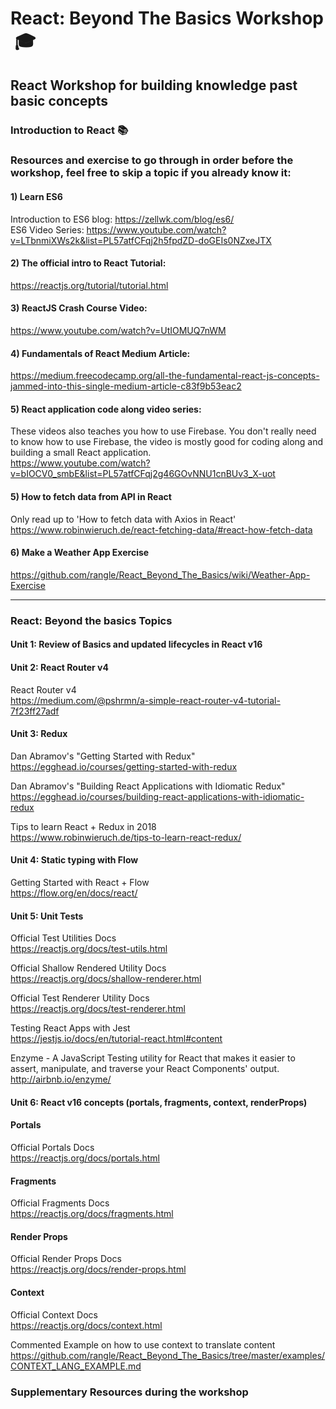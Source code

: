 # React: Beyond The Basics Workshop  :mortar_board:

## React Workshop for building knowledge past basic concepts

### Introduction to React :books:

### Resources and exercise to go through in order before the workshop, feel free to skip a topic if you already know it:

#### 1) Learn ES6

Introduction to ES6 blog:
https://zellwk.com/blog/es6/ \
ES6 Video Series:
https://www.youtube.com/watch?v=LTbnmiXWs2k&list=PL57atfCFqj2h5fpdZD-doGEIs0NZxeJTX

#### 2) The official intro to React Tutorial:

https://reactjs.org/tutorial/tutorial.html

#### 3) ReactJS Crash Course Video:

https://www.youtube.com/watch?v=UtIOMUQ7nWM

#### 4) Fundamentals of React Medium Article:

https://medium.freecodecamp.org/all-the-fundamental-react-js-concepts-jammed-into-this-single-medium-article-c83f9b53eac2

#### 5) React application code along video series:

These videos also teaches you how to use Firebase. You don't really need to know how to use Firebase, the video is mostly good for coding along and building a small React application. \
https://www.youtube.com/watch?v=bIOCV0_smbE&list=PL57atfCFqj2g46GOvNNU1cnBUv3_X-uot

#### 5) How to fetch data from API in React

Only read up to 'How to fetch data with Axios in React' \
https://www.robinwieruch.de/react-fetching-data/#react-how-fetch-data

#### 6) Make a Weather App Exercise

https://github.com/rangle/React_Beyond_The_Basics/wiki/Weather-App-Exercise

---

### React: Beyond the basics Topics

#### Unit 1: Review of Basics and updated lifecycles in React v16

#### Unit 2: React Router v4

React Router v4 \
https://medium.com/@pshrmn/a-simple-react-router-v4-tutorial-7f23ff27adf

#### Unit 3: Redux

Dan Abramov's "Getting Started with Redux" \
https://egghead.io/courses/getting-started-with-redux

Dan Abramov's "Building React Applications with Idiomatic Redux" \
https://egghead.io/courses/building-react-applications-with-idiomatic-redux

Tips to learn React + Redux in 2018 \
https://www.robinwieruch.de/tips-to-learn-react-redux/

#### Unit 4: Static typing with Flow

Getting Started with React + Flow \
https://flow.org/en/docs/react/

#### Unit 5: Unit Tests

Official Test Utilities Docs \
https://reactjs.org/docs/test-utils.html

Official Shallow Rendered Utility Docs \
https://reactjs.org/docs/shallow-renderer.html

Official Test Renderer Utility Docs \
https://reactjs.org/docs/test-renderer.html

Testing React Apps with Jest \
https://jestjs.io/docs/en/tutorial-react.html#content

Enzyme - A JavaScript Testing utility for React that makes it easier to assert, manipulate, and traverse your React Components' output. \
http://airbnb.io/enzyme/

#### Unit 6: React v16 concepts (portals, fragments, context, renderProps)

#### Portals

Official Portals Docs \
https://reactjs.org/docs/portals.html

#### Fragments

Official Fragments Docs \
https://reactjs.org/docs/fragments.html

#### Render Props

Official Render Props Docs \
https://reactjs.org/docs/render-props.html

#### Context

Official Context Docs \
https://reactjs.org/docs/context.html

Commented Example on how to use context to translate content \
https://github.com/rangle/React_Beyond_The_Basics/tree/master/examples/CONTEXT_LANG_EXAMPLE.md

### Supplementary Resources during the workshop

